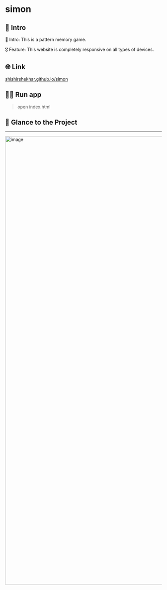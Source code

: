 # simon

## 📃 Intro

🎯 Intro: This is a pattern memory game.

🎖 Feature: This website is completely responsive on all types of devices.

## 🌐 Link

<a href="https://shishirshekhar.github.io/simon/" target="_blank">shishirshekhar.github.io/simon</a>

## 🏃‍♂️ Run app
> open index.html

## 👀 Glance to the Project
____

<img width="1440" alt="image" src="https://user-images.githubusercontent.com/71517975/164895407-e3e8d9dc-8218-41c5-b361-d65b9e9f22e2.png">
